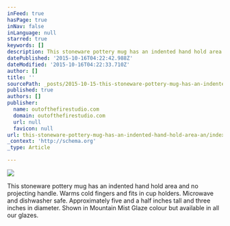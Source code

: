 ```yaml
---
inFeed: true
hasPage: true
inNav: false
inLanguage: null
starred: true
keywords: []
description: This stoneware pottery mug has an indented hand hold area and no projecting handle. Warms cold fingers and fits in cup holders. Microwave and dishwasher safe. A
datePublished: '2015-10-16T04:22:42.988Z'
dateModified: '2015-10-16T04:22:33.710Z'
author: []
title: ''
sourcePath: _posts/2015-10-15-this-stoneware-pottery-mug-has-an-indented-hand-hold-area-an.md
published: true
authors: []
publisher:
  name: outofthefirestudio.com
  domain: outofthefirestudio.com
  url: null
  favicon: null
url: this-stoneware-pottery-mug-has-an-indented-hand-hold-area-an/index.html
_context: 'http://schema.org'
_type: Article

---
```

![](http://outofthefirestudio.com/images/mugs/indentmugmm.jpg)

This stoneware pottery mug has an indented hand hold area and no projecting handle. Warms cold fingers and fits in cup holders. Microwave and dishwasher safe. Approximately five and a half inches tall and three inches in diameter. Shown in Mountain Mist Glaze colour but available in all our glazes.
